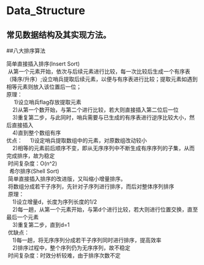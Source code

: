 # Data_Structure
常见数据结构及其实现方法。
---
##八大排序算法

简单直接插入排序(Insert Sort)<br> 
  从第一个元素开始，依次与后续元素进行比较，每一次比较后生成一个有序表（降序/升序）;设立哨兵提取后续元素，以便与有序表进行比较；提取元素如遇到相等元素则放入该位置后一位；<br> 
  原理：<br> 
      1)设立哨兵flag存放提取元素 <br>
      2)从第一个数开始，与第二个进行比较，若大则直接插入第二位后一位 <br>
      3)重复第二步，与此同时，哨兵需要与已生成的有序表进行逆序比较大小，然后直接插入 <br>
      4)直到整个数组有序<br> 
  优点：
      1)设定哨兵提取数组中的元素，对原数组改动较小<br>
      2)相等的元素前后顺序不变，即从无序序列中不断生成有序序列的子集，从而完成排序，故为稳定 <br>
  时间复杂度：O(n^2)<br> 
  
希尔排序(Shell Sort)<br> 
  简单直接插入排序的改进版，又叫缩小增量排序。<br> 
  将数组分成若干子序列，先针对子序列进行排序，而后对整体序列排序<br> 
  原理：<br> 
      1)设立增量d，长度为序列长度的1/2<br> 
      2)每一趟，从第一个元素开始，与第d个进行比较，若大则进行位置交换，直至最后一个元素<br> 
      3)重复第二步，直到d=1<br> 
  优缺点：<br> 
      1)每一趟，将无序序列分成若干子序列同时进行排序，提高效率<br> 
      2)排序过程中，整个序列仍为无序序列，故不稳定<br> 
  时间复杂度：时效分析较难，由于排序次数不定<br> 
  
  
